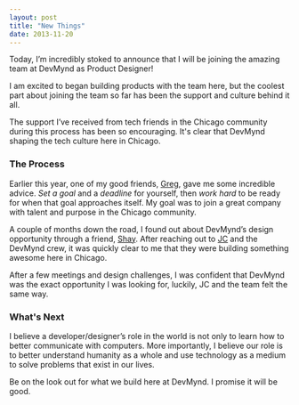 ```yaml
---
layout: post
title: "New Things"
date: 2013-11-20
---
```


Today, I’m incredibly stoked to announce that I will be joining the amazing team at DevMynd as Product Designer!

I am excited to began building products with the team here, but the coolest part about joining the team so far has been the support and culture behind it all.

The support I’ve received from tech friends in the Chicago community during this process has been so encouraging. It's clear that DevMynd shaping the tech culture here in Chicago.

### The Process

Earlier this year, one of my good friends, [Greg](https://twitter.com/vgdub), gave me some incredible advice. _Set a goal_ and a _deadline_ for yourself, then _work hard_ to be ready for when that goal approaches itself. My goal was to join a great company with talent and purpose in the Chicago community.

A couple of months down the road, I found out about DevMynd’s design opportunity through a friend, [Shay](https://twitter.com/shayhowe). After reaching out to [JC](https://twitter.com/thegrubbsian) and the DevMynd crew, it was quickly clear to me that they were building something awesome here in Chicago.

After a few meetings and design challenges, I was confident that DevMynd was the exact opportunity I was looking for, luckily, JC and the team felt the same way.

### What's Next

I believe a developer/designer’s role in the world is not only to learn how to better communicate with computers. More importantly, I believe our role is to better understand humanity as a whole and use technology as a medium to solve problems that exist in our lives.

Be on the look out for what we build here at DevMynd. I promise it will be good.